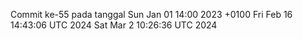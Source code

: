 Commit ke-55 pada tanggal Sun Jan 01 14:00 2023 +0100
Fri Feb 16 14:43:06 UTC 2024
Sat Mar  2 10:26:36 UTC 2024
